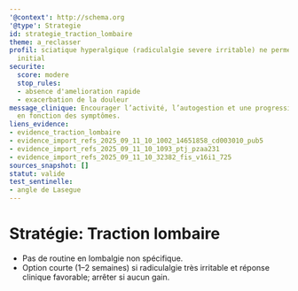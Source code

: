 ```yaml
---
'@context': http://schema.org
'@type': Strategie
id: strategie_traction_lombaire
theme: a_reclasser
profil: sciatique hyperalgique (radiculalgie severe irritable) ne permettant pas d'exercice
  initial
securite:
  score: modere
  stop_rules:
  - absence d'amelioration rapide
  - exacerbation de la douleur
message_clinique: Encourager l’activité, l’autogestion et une progression graduée
  en fonction des symptômes.
liens_evidence:
- evidence_traction_lombaire
- evidence_import_refs_2025_09_11_10_1002_14651858_cd003010_pub5
- evidence_import_refs_2025_09_11_10_1093_ptj_pzaa231
- evidence_import_refs_2025_09_11_10_32382_fis_v16i1_725
sources_snapshot: []
statut: valide
test_sentinelle:
- angle de Lasegue
---
```

# Stratégie: Traction lombaire

- Pas de routine en lombalgie non spécifique.
- Option courte (1–2 semaines) si radiculalgie très irritable et réponse clinique favorable; arrêter si aucun gain.

